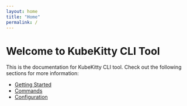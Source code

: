 ```yaml
---
layout: home
title: "Home"
permalink: /
---
```


# Welcome to KubeKitty CLI Tool

This is the documentation for KubeKitty CLI tool. Check out the following sections for more information:

- [Getting Started](getting-started)
- [Commands](commands)
- [Configuration](configuration)

